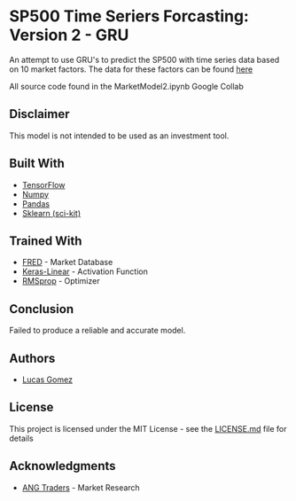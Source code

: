 # SP500 Time Seriers Forcasting: Version 2 - GRU

An attempt to use GRU's to predict the SP500 with time series data based on 10 market factors. The data for these factors can be found [here](https://fred.stlouisfed.org/graph/?g=vhrP)


All source code found in the MarketModel2.ipynb Google Collab

## Disclaimer

This model is not intended to be used as an investment tool. 

## Built With

* [TensorFlow](https://www.tensorflow.org/) 
* [Numpy](https://numpy.org/) 
* [Pandas](https://pandas.pydata.org/)
* [Sklearn (sci-kit)](https://scikit-learn.org/) 

## Trained With

* [FRED](https://fred.stlouisfed.org/) - Market Database 
* [Keras-Linear](https://www.tensorflow.org/api_docs/python/tf/keras/activations/linear) - Activation Function
* [RMSprop](https://keras.io/api/optimizers/rmsprop) - Optimizer

## Conclusion

Failed to produce a reliable and accurate model. 

## Authors

* [Lucas Gomez](https://github.com/lucasmgomez)

## License

This project is licensed under the MIT License - see the [LICENSE.md](LICENSE.md) file for details

## Acknowledgments

* [ANG Traders](https://angtraders.com/) - Market Research 

